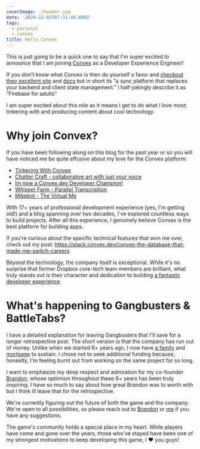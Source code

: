 ```yaml
---
coverImage: ./header.jpg
date: '2024-12-02T07:31:40.000Z'
tags:
  - personal
  - convex
title: Hello Convex
---
```


This is just going to be a quick one to say that I'm super excited to announce that I am joining [Convex](convex.dev) as a Developer Experience Engineer!

If you don't know what Convex is then do yourself a favor and [checkout their excellent site](https://www.convex.dev/) and [docs](https://docs.convex.dev/) but in short its “a sync platform that replaces your backend and client state management.” I half-jokingly describe it as “Firebase for adults”

I am super excited about this role as it means I get to do what I love most; tinkering with and producing content about cool technology.

# Why join Convex?

If you have been following along on this blog for the past year or so you will have noticed me be quite effusive about my love for the Convex platform:

- [Tinkering With Convex](https://mikecann.blog/posts/tinkering-with-convex)
- [Chatter Craft - collaborative art with just your voice](https://mikecann.blog/posts/chatter-craft-collaborative-art-with-just-your-voice)
- [Im now a Convex.dev Developer Champion!](https://mikecann.blog/posts/im-now-a-convex-developer-advocate)
- [Whisper Farm - Parallel Transcription](https://mikecann.blog/posts/whisper-farm-parallel-transcription)
- [Mikebot - The Virtual Me](https://mikecann.blog/posts/mikebot-the-virtual-me)

With 17+ years of professional development experience (yes, I'm getting old!) and a blog spanning over two decades, I've explored countless ways to build projects. After all this experience, I genuinely believe Convex is the best platform for building apps.

If you're curious about the specific technical features that won me over, check out my post: https://stack.convex.dev/convex-the-database-that-made-me-switch-careers

Beyond the technology, the company itself is exceptional. While it's no surprise that former Dropbox core-tech team members are brilliant, what truly stands out is their character and dedication to building [a fantastic developer experience](https://mikecann.blog/posts/tinkering-with-convex).

# What's happening to Gangbusters & BattleTabs?

I have a detailed explanation for leaving Gangbusters that I'll save for a longer retrospective post. The short version is that the company has run out of money. Unlike when we started 6+ years ago, I now have [a family](https://mikecann.blog/posts/joshua-christopher-cann) and [mortgage](https://mikecann.blog/posts/moving-home-and-startlink) to sustain. I chose not to seek additional funding because, honestly, I'm feeling burnt out from working on the same project for so long.

I want to emphasize my deep respect and admiration for my co-founder [Brandon](linkedin.com/in/thebrandonwu/), whose optimism throughout these 6+ years has been truly inspiring. I have so much to say about how great Brandon was to worth with but I think ill leave that for the retrospective.

We're currently figuring out the future of both the game and the company. We're open to all possibilities, so please reach out to [Brandon](https://www.notion.so/Gangbusters-a-Retrospective-150fd70ecfa0801ca372eeadcbf73658?pvs=21) or [me](https://www.notion.so/10ffd70ecfa0800eaf28d8aa2604be10?pvs=21) if you have any suggestions.

The game's community holds a special place in my heart. While players have come and gone over the years, those who've stayed have been one of my strongest motivations to keep developing this game, I ♥️ you guys!